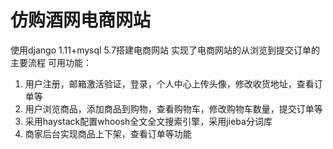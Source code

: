 # 仿购酒网电商网站
使用django 1.11+mysql 5.7搭建电商网站
实现了电商网站的从浏览到提交订单的主要流程
可用功能：
1. 用户注册，邮箱激活验证，登录，个人中心上传头像，修改收货地址，查看订单等
2. 用户浏览商品，添加商品到购物，查看购物车，修改购物车数量，提交订单等
3. 采用haystack配置whoosh全文全文搜索引擎，采用jieba分词库
4. 商家后台实现商品上下架，查看订单等功能

